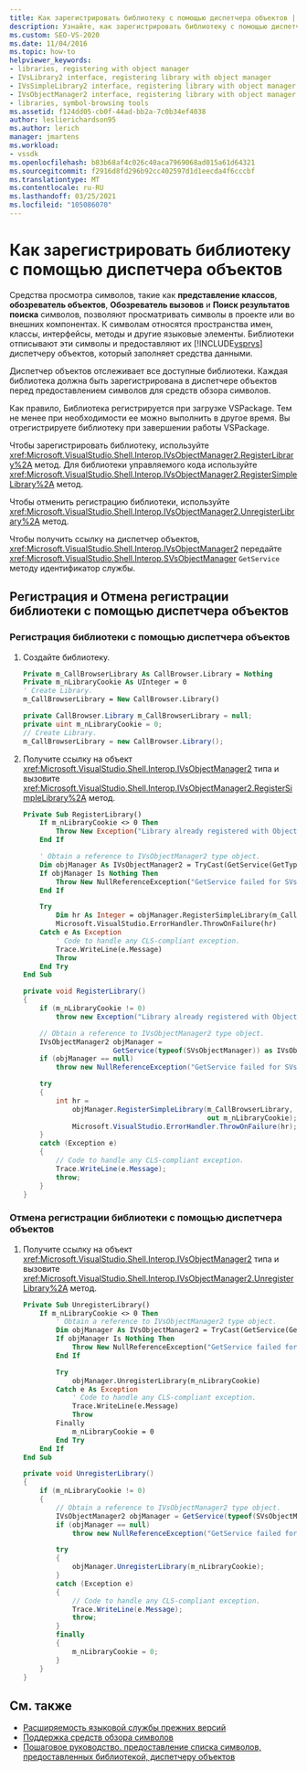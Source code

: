 ```yaml
---
title: Как зарегистрировать библиотеку с помощью диспетчера объектов | Документация Майкрософт
description: Узнайте, как зарегистрировать библиотеку с помощью диспетчера объектов Visual Studio, чтобы можно было просматривать символы в средствах просмотра, таких как представление классов и обозреватель объектов.
ms.custom: SEO-VS-2020
ms.date: 11/04/2016
ms.topic: how-to
helpviewer_keywords:
- libraries, registering with object manager
- IVsLibrary2 interface, registering library with object manager
- IVsSimpleLibrary2 interface, registering library with object manager
- IVsObjectManager2 interface, registering library with object manager
- libraries, symbol-browsing tools
ms.assetid: f124dd05-cb0f-44ad-bb2a-7c0b34ef4038
author: leslierichardson95
ms.author: lerich
manager: jmartens
ms.workload:
- vssdk
ms.openlocfilehash: b83b68af4c026c40aca7969068ad015a61d64321
ms.sourcegitcommit: f2916d8fd296b92cc402597d1d1eecda4f6cccbf
ms.translationtype: MT
ms.contentlocale: ru-RU
ms.lasthandoff: 03/25/2021
ms.locfileid: "105086070"
---
```

# <a name="how-to-register-a-library-with-the-object-manager"></a>Как зарегистрировать библиотеку с помощью диспетчера объектов
Средства просмотра символов, такие как **представление классов**, **обозреватель объектов**, **Обозреватель вызовов** и **Поиск результатов поиска** символов, позволяют просматривать символы в проекте или во внешних компонентах. К символам относятся пространства имен, классы, интерфейсы, методы и другие языковые элементы. Библиотеки отписывают эти символы и предоставляют их [!INCLUDE[vsprvs](../../code-quality/includes/vsprvs_md.md)] диспетчеру объектов, который заполняет средства данными.

 Диспетчер объектов отслеживает все доступные библиотеки. Каждая библиотека должна быть зарегистрирована в диспетчере объектов перед предоставлением символов для средств обзора символов.

 Как правило, Библиотека регистрируется при загрузке VSPackage. Тем не менее при необходимости ее можно выполнить в другое время. Вы отрегистрируете библиотеку при завершении работы VSPackage.

 Чтобы зарегистрировать библиотеку, используйте <xref:Microsoft.VisualStudio.Shell.Interop.IVsObjectManager2.RegisterLibrary%2A> метод. Для библиотеки управляемого кода используйте <xref:Microsoft.VisualStudio.Shell.Interop.IVsObjectManager2.RegisterSimpleLibrary%2A> метод.

 Чтобы отменить регистрацию библиотеки, используйте <xref:Microsoft.VisualStudio.Shell.Interop.IVsObjectManager2.UnregisterLibrary%2A> метод.

 Чтобы получить ссылку на диспетчер объектов, <xref:Microsoft.VisualStudio.Shell.Interop.IVsObjectManager2> передайте <xref:Microsoft.VisualStudio.Shell.Interop.SVsObjectManager> `GetService` методу идентификатор службы.

## <a name="register-and-unregister-a-library-with-the-object-manager"></a>Регистрация и Отмена регистрации библиотеки с помощью диспетчера объектов

### <a name="to-register-a-library-with-the-object-manager"></a>Регистрация библиотеки с помощью диспетчера объектов

1. Создайте библиотеку.

    ```vb
    Private m_CallBrowserLibrary As CallBrowser.Library = Nothing
    Private m_nLibraryCookie As UInteger = 0
    ' Create Library.
    m_CallBrowserLibrary = New CallBrowser.Library()
    ```

    ```csharp
    private CallBrowser.Library m_CallBrowserLibrary = null;
    private uint m_nLibraryCookie = 0;
    // Create Library.
    m_CallBrowserLibrary = new CallBrowser.Library();

    ```

2. Получите ссылку на объект <xref:Microsoft.VisualStudio.Shell.Interop.IVsObjectManager2> типа и вызовите <xref:Microsoft.VisualStudio.Shell.Interop.IVsObjectManager2.RegisterSimpleLibrary%2A> метод.

    ```vb
    Private Sub RegisterLibrary()
        If m_nLibraryCookie <> 0 Then
            Throw New Exception("Library already registered with Object Manager")
        End If

        ' Obtain a reference to IVsObjectManager2 type object.
        Dim objManager As IVsObjectManager2 = TryCast(GetService(GetType(SVsObjectManager)), IVsObjectManager2)
        If objManager Is Nothing Then
            Throw New NullReferenceException("GetService failed for SVsObjectManager")
        End If

        Try
            Dim hr As Integer = objManager.RegisterSimpleLibrary(m_CallBrowserLibrary, m_nLibraryCookie)
            Microsoft.VisualStudio.ErrorHandler.ThrowOnFailure(hr)
        Catch e As Exception
            ' Code to handle any CLS-compliant exception.
            Trace.WriteLine(e.Message)
            Throw
        End Try
    End Sub
    ```

    ```csharp
    private void RegisterLibrary()
    {
        if (m_nLibraryCookie != 0)
            throw new Exception("Library already registered with Object Manager");

        // Obtain a reference to IVsObjectManager2 type object.
        IVsObjectManager2 objManager =
                          GetService(typeof(SVsObjectManager)) as IVsObjectManager2;
        if (objManager == null)
            throw new NullReferenceException("GetService failed for SVsObjectManager");

        try
        {
            int hr =
                objManager.RegisterSimpleLibrary(m_CallBrowserLibrary,
                                                 out m_nLibraryCookie);
                Microsoft.VisualStudio.ErrorHandler.ThrowOnFailure(hr);
        }
        catch (Exception e)
        {
            // Code to handle any CLS-compliant exception.
            Trace.WriteLine(e.Message);
            throw;
        }
    }

    ```

### <a name="to-unregister-a-library-with-the-object-manager"></a>Отмена регистрации библиотеки с помощью диспетчера объектов

1. Получите ссылку на объект <xref:Microsoft.VisualStudio.Shell.Interop.IVsObjectManager2> типа и вызовите <xref:Microsoft.VisualStudio.Shell.Interop.IVsObjectManager2.UnregisterLibrary%2A> метод.

    ```vb
    Private Sub UnregisterLibrary()
        If m_nLibraryCookie <> 0 Then
            ' Obtain a reference to IVsObjectManager2 type object.
            Dim objManager As IVsObjectManager2 = TryCast(GetService(GetType(SVsObjectManager)), IVsObjectManager2)
            If objManager Is Nothing Then
                Throw New NullReferenceException("GetService failed for SVsObjectManager")
            End If

            Try
                objManager.UnregisterLibrary(m_nLibraryCookie)
            Catch e As Exception
                ' Code to handle any CLS-compliant exception.
                Trace.WriteLine(e.Message)
                Throw
            Finally
                m_nLibraryCookie = 0
            End Try
        End If
    End Sub
    ```

    ```csharp
    private void UnregisterLibrary()
    {
        if (m_nLibraryCookie != 0)
        {
            // Obtain a reference to IVsObjectManager2 type object.
            IVsObjectManager2 objManager = GetService(typeof(SVsObjectManager)) as IVsObjectManager2;
            if (objManager == null)
                throw new NullReferenceException("GetService failed for SVsObjectManager");

            try
            {
                objManager.UnregisterLibrary(m_nLibraryCookie);
            }
            catch (Exception e)
            {
                // Code to handle any CLS-compliant exception.
                Trace.WriteLine(e.Message);
                throw;
            }
            finally
            {
                m_nLibraryCookie = 0;
            }
        }
    }

    ```

## <a name="see-also"></a>См. также
- [Расширяемость языковой службы прежних версий](../../extensibility/internals/legacy-language-service-extensibility.md)
- [Поддержка средств обзора символов](../../extensibility/internals/supporting-symbol-browsing-tools.md)
- [Пошаговое руководство. предоставление списка символов, предоставленных библиотекой, диспетчеру объектов](../../extensibility/internals/how-to-expose-lists-of-symbols-provided-by-the-library-to-the-object-manager.md)
